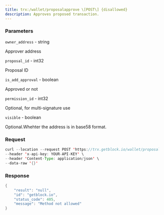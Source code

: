 ```yaml
---
title: trx:/wallet/proposalapprove \[POST\] {disallowed}
description: Approves proposed transaction.
---
```


### Parameters


`owner_address` - string

Approver address

`proposal_id` - int32

Proposal ID

`is_add_approval` - boolean

Approved or not

`permission_id` - int32

Optional, for multi-signature use

`visible` - boolean

Optional.Whehter the address is in base58 format.

### Request

``` java
curl --location --request POST 'https://trx.getblock.io/wallet/proposalapprove' \
--header 'x-api-key: YOUR-API-KEY' \
--header 'Content-Type: application/json' \
--data-raw '{}'
```

###  Response

``` java
{
    "result": "null",
    "id": "getblock.io",
    "status_code": 405,
    "message": "Method not allowed"
}
```

